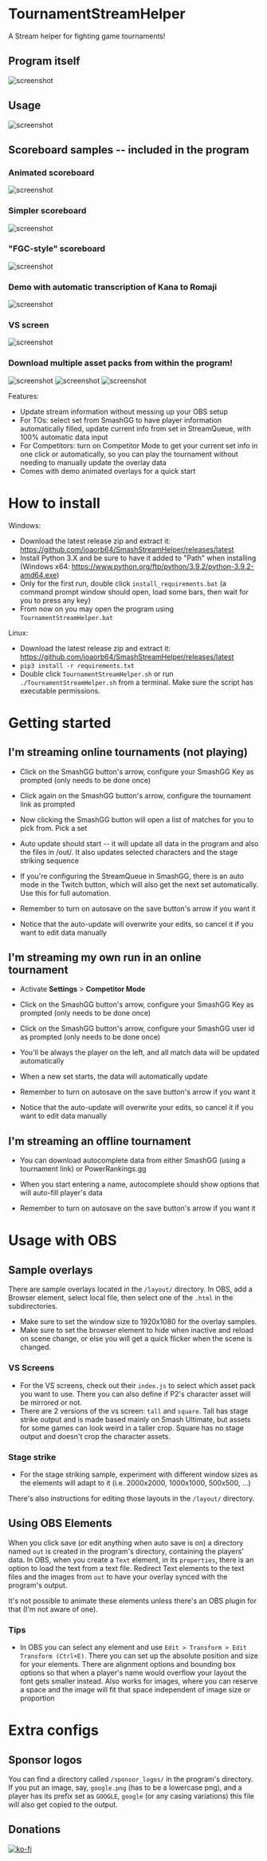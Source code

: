 # TournamentStreamHelper

A Stream helper for fighting game tournaments!

## Program itself

![screenshot](../media/media/screenshot1.png)

## Usage

![screenshot](../media/media/usage.gif)

## Scoreboard samples -- included in the program

### Animated scoreboard

![screenshot](../media/media/scoreboard.gif)

### Simpler scoreboard

![screenshot](../media/media/scoreboard2.png)

### "FGC-style" scoreboard

![screenshot](../media/media/scoreboard_fgc.png)

### Demo with automatic transcription of Kana to Romaji

![screenshot](../media/media/scoreboard_jp.png)

### VS screen

![screenshot](../media/media/vs_screen.gif)

### Download multiple asset packs from within the program!

![screenshot](../media/media/vs1.png)
![screenshot](../media/media/vs2.png)
![screenshot](../media/media/vs3.png)

Features:

- Update stream information without messing up your OBS setup
- For TOs: select set from SmashGG to have player information automatically filled, update current info from set in StreamQueue, with 100% automatic data input
- For Competitors: turn on Competitor Mode to get your current set info in one click or automatically, so you can play the tournament without needing to manually update the overlay data
- Comes with demo animated overlays for a quick start

# How to install

Windows:

- Download the latest release zip and extract it: https://github.com/joaorb64/SmashStreamHelper/releases/latest
- Install Python 3.X and be sure to have it added to "Path" when installing (Windows x64: https://www.python.org/ftp/python/3.9.2/python-3.9.2-amd64.exe)
- Only for the first run, double click `install_requirements.bat` (a command prompt window should open, load some bars, then wait for you to press any key)
- From now on you may open the program using `TournamentStreamHelper.bat`

Linux:

- Download the latest release zip and extract it: https://github.com/joaorb64/SmashStreamHelper/releases/latest
- `pip3 install -r requirements.txt`
- Double click `TournamentStreamHelper.sh` or run `./TournamentStreamHelper.sh` from a terminal. Make sure the script has executable permissions.

# Getting started

## I'm streaming online tournaments (not playing)

- Click on the SmashGG button's arrow, configure your SmashGG Key as prompted (only needs to be done once)
- Click again on the SmashGG button's arrow, configure the tournament link as prompted
- Now clicking the SmashGG button will open a list of matches for you to pick from. Pick a set
- Auto update should start -- it will update all data in the program and also the files in /out/. It also updates selected characters and the stage striking sequence

- If you're configuring the StreamQueue in SmashGG, there is an auto mode in the Twitch button, which will also get the next set automatically. Use this for full automation.

- Remember to turn on autosave on the save button's arrow if you want it
- Notice that the auto-update will overwrite your edits, so cancel it if you want to edit data manually

## I'm streaming my own run in an online tournament

- Activate **Settings** > **Competitor Mode**

- Click on the SmashGG button's arrow, configure your SmashGG Key as prompted (only needs to be done once)
- Click on the SmashGG button's arrow, configure your SmashGG user id as prompted (only needs to be done once)

- You'll be always the player on the left, and all match data will be updated automatically
- When a new set starts, the data will automatically update

- Remember to turn on autosave on the save button's arrow if you want it
- Notice that the auto-update will overwrite your edits, so cancel it if you want to edit data manually

## I'm streaming an offline tournament

- You can download autocomplete data from either SmashGG (using a tournament link) or PowerRankings.gg
- When you start entering a name, autocomplete should show options that will auto-fill player's data

- Remember to turn on autosave on the save button's arrow if you want it

# Usage with OBS

## Sample overlays

There are sample overlays located in the `/layout/` directory. In OBS, add a Browser element, select local file, then select one of the `.html` in the subdirectories.

- Make sure to set the window size to 1920x1080 for the overlay samples.
- Make sure to set the browser element to hide when inactive and reload on scene change, or else you will get a quick flicker when the scene is changed.

### VS Screens

- For the VS screens, check out their `index.js` to select which asset pack you want to use. There you can also define if P2's character asset will be mirrored or not.
- There are 2 versions of the vs screen: `tall` and `square`. Tall has stage strike output and is made based mainly on Smash Ultimate, but assets for some games can look weird in a taller crop. Square has no stage output and doesn't crop the character assets.

### Stage strike

- For the stage striking sample, experiment with different window sizes as the elements will adapt to it (i.e. 2000x2000, 1000x1000, 500x500, ...)

There's also instructions for editing those layouts in the `/layout/` directory.

## Using OBS Elements

When you click save (or edit anything when auto save is on) a directory named `out` is created in the program's directory, containing the players' data. In OBS, when you create a `Text` element, in its `properties`, there is an option to load the text from a text file. Redirect Text elements to the text files and the images from `out` to have your overlay synced with the program's output.

It's not possible to animate these elements unless there's an OBS plugin for that (I'm not aware of one).

### Tips

- In OBS you can select any element and use `Edit > Transform > Edit Transform (Ctrl+E)`. There you can set up the absolute position and size for your elements. There are alignment options and bounding box options so that when a player's name would overflow your layout the font gets smaller instead. Also works for images, where you can reserve a space and the image will fit that space independent of image size or proportion

# Extra configs

## Sponsor logos

You can find a directory called `/sponsor_logos/` in the program's directory. If you put an image, say, `google.png` (has to be a lowercase png), and a player has its prefix set as `GOOGLE`, `google` (or any casing variations) this file will also get copied to the output.

## Donations

[![ko-fi](https://www.ko-fi.com/img/githubbutton_sm.svg)](https://ko-fi.com/W7W22YK26)
